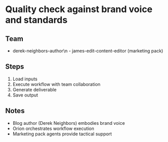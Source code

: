 # Quality check against brand voice and standards

## Team
  - derek-neighbors-author\n  - james-edit-content-editor (marketing pack)

## Steps
1. Load inputs
2. Execute workflow with team collaboration
3. Generate deliverable
4. Save output

## Notes
- Blog author (Derek Neighbors) embodies brand voice
- Orion orchestrates workflow execution
- Marketing pack agents provide tactical support
